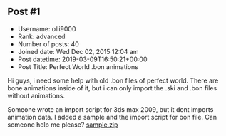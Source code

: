 ## Post #1
- Username: olli9000
- Rank: advanced
- Number of posts: 40
- Joined date: Wed Dec 02, 2015 12:04 am
- Post datetime: 2019-03-09T16:50:21+00:00
- Post Title: Perfect World .bon animations

Hi guys,
i need some help with old .bon files of perfect world. There are bone animations inside of it, but i can only import the .ski and .bon files without animations. 

Someone wrote an import script for 3ds max 2009, but it dont imports animation data. I added a sample and the import script for bon file.
Can someone help me please?
[sample.zip](https://xentaxbackup.github.io/file/15856_sample.zip)
